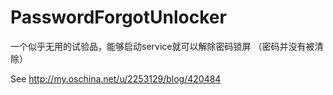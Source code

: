 # PasswordForgotUnlocker
一个似乎无用的试验品，能够启动service就可以解除密码锁屏 （密码并没有被清除）

See http://my.oschina.net/u/2253129/blog/420484
